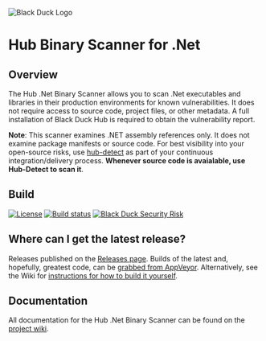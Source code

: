 ![Black Duck Logo](https://cloud.githubusercontent.com/assets/7320197/24118398/06a04b52-0d84-11e7-81ce-9e79adb2532f.png)
# Hub Binary Scanner for .Net

## Overview ##
The Hub .Net Binary Scanner allows you to scan .Net executables and libraries in their production environments for known vulnerabilities. It does not require access to source code, project files, or other metadata. A full installation of Black Duck Hub is required to obtain the vulnerability report.

**Note**: This scanner examines .NET assembly references only. It does not examine package manifests or source code. For best visibility into your open-source risks, use [hub-detect](https://github.com/blackducksoftware/hub-detect) as part of your continuous integration/delivery process. **Whenever source code is avaialable, use Hub-Detect to scan it**.

## Build ##
[![License](https://img.shields.io/badge/License-Apache%202.0-blue.svg)](https://opensource.org/licenses/Apache-2.0) [![Build status](https://ci.appveyor.com/api/projects/status/fhinl2akrxbchsqw?svg=true)](https://ci.appveyor.com/project/yevster/hub-dotnet-binary-scan) [![Black Duck Security Risk](https://copilot.blackducksoftware.com/github/repos/blackducksoftware/hub-dotnet-binary-scan/branches/master/badge-risk.svg)](https://copilot.blackducksoftware.com/github/repos/blackducksoftware/hub-dotnet-binary-scan/branches/master)

## Where can I get the latest release? ##
Releases published on the [Releases page](https://github.com/blackducksoftware/hub-dotnet-binary-scan/releases). Builds of the latest and, hopefully, greatest code, can be [grabbed from AppVeyor](https://ci.appveyor.com/project/yevster/hub-dotnet-binary-scan/build/artifacts). Alternatively, see the Wiki for [instructions for how to build it yourself](https://github.com/blackducksoftware/hub-dotnet-binary-scan/wiki/Building).

## Documentation ##
All documentation for the Hub .Net Binary Scanner can be found on the [project wiki](https://github.com/blackducksoftware/hub-dotnet-binary-scan/wiki/).
